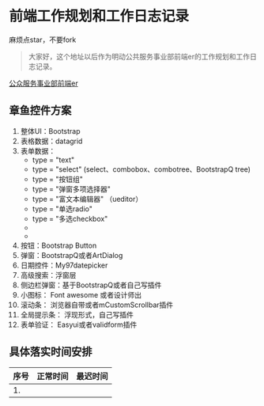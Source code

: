 # 前端工作规划和工作日志记录

麻烦点star，不要fork

> 大家好，这个地址以后作为明动公共服务事业部前端er的工作规划和工作日志记录。

[公众服务事业部前端er](https://github.com/zzm1988/logbook)

## 章鱼控件方案

1. 整体UI：Bootstrap
2. 表格数据：datagrid
3. 表单数据：
    * type = "text"
    * type = "select" (select、combobox、combotree、BootstrapQ tree)
    * type = "按钮组"
    * type = "弹窗多项选择器"   
    * type = "富文本编辑器" （ueditor）
    * type = "单选radio"
    * type = "多选checkbox"
    * 
    *
4. 按钮：Bootstrap Button
5. 弹窗：BootstrapQ或者ArtDialog
6. 日期控件：My97datepicker
7. 高级搜索：浮窗层
8. 侧边栏弹窗：基于BootstrapQ或者自己写插件
9. 小图标： Font awesome 或者设计师出
10. 滚动条： 浏览器自带或者mCustomScrollbar插件
11. 全局提示条： 浮现形式，自己写插件
12. 表单验证： Easyui或者validform插件


## 具体落实时间安排


<table>
    <thead>
          <tr>
              <th>序号</th>
              <th>正常时间</th>
              <th>最迟时间</th>
          </tr>
    </thead>
    <tbody>
          <tr>
              <td>1.</td>
              <td></td>
              <td></td>
          </tr>
  </tbody>
</table>


